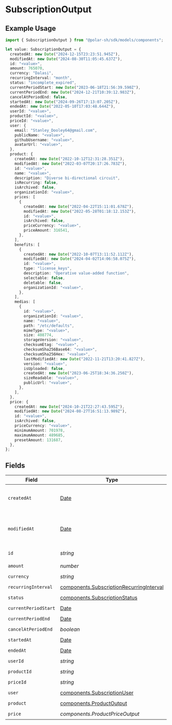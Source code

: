 # SubscriptionOutput

## Example Usage

```typescript
import { SubscriptionOutput } from "@polar-sh/sdk/models/components";

let value: SubscriptionOutput = {
  createdAt: new Date("2024-12-15T23:23:51.945Z"),
  modifiedAt: new Date("2024-08-30T11:05:45.637Z"),
  id: "<value>",
  amount: 765070,
  currency: "Dalasi",
  recurringInterval: "month",
  status: "incomplete_expired",
  currentPeriodStart: new Date("2023-06-18T21:56:39.590Z"),
  currentPeriodEnd: new Date("2024-12-21T10:39:12.983Z"),
  cancelAtPeriodEnd: false,
  startedAt: new Date("2024-09-26T17:13:07.205Z"),
  endedAt: new Date("2022-05-10T17:03:48.644Z"),
  userId: "<value>",
  productId: "<value>",
  priceId: "<value>",
  user: {
    email: "Stanley_Dooley64@gmail.com",
    publicName: "<value>",
    githubUsername: "<value>",
    avatarUrl: "<value>",
  },
  product: {
    createdAt: new Date("2022-10-12T12:31:28.351Z"),
    modifiedAt: new Date("2022-03-07T20:17:26.783Z"),
    id: "<value>",
    name: "<value>",
    description: "Diverse bi-directional circuit",
    isRecurring: false,
    isArchived: false,
    organizationId: "<value>",
    prices: [
      {
        createdAt: new Date("2022-04-22T15:11:01.678Z"),
        modifiedAt: new Date("2022-05-28T01:18:12.153Z"),
        id: "<value>",
        isArchived: false,
        priceCurrency: "<value>",
        priceAmount: 316541,
      },
    ],
    benefits: [
      {
        createdAt: new Date("2022-10-07T13:11:52.112Z"),
        modifiedAt: new Date("2024-04-02T14:06:58.075Z"),
        id: "<value>",
        type: "license_keys",
        description: "Operative value-added function",
        selectable: false,
        deletable: false,
        organizationId: "<value>",
      },
    ],
    medias: [
      {
        id: "<value>",
        organizationId: "<value>",
        name: "<value>",
        path: "/etc/defaults",
        mimeType: "<value>",
        size: 408774,
        storageVersion: "<value>",
        checksumEtag: "<value>",
        checksumSha256Base64: "<value>",
        checksumSha256Hex: "<value>",
        lastModifiedAt: new Date("2022-11-21T13:20:41.827Z"),
        version: "<value>",
        isUploaded: false,
        createdAt: new Date("2023-06-25T18:34:36.250Z"),
        sizeReadable: "<value>",
        publicUrl: "<value>",
      },
    ],
  },
  price: {
    createdAt: new Date("2024-10-21T22:27:43.595Z"),
    modifiedAt: new Date("2024-08-27T16:51:13.989Z"),
    id: "<value>",
    isArchived: false,
    priceCurrency: "<value>",
    minimumAmount: 701978,
    maximumAmount: 489685,
    presetAmount: 131687,
  },
};
```

## Fields

| Field                                                                                                | Type                                                                                                 | Required                                                                                             | Description                                                                                          |
| ---------------------------------------------------------------------------------------------------- | ---------------------------------------------------------------------------------------------------- | ---------------------------------------------------------------------------------------------------- | ---------------------------------------------------------------------------------------------------- |
| `createdAt`                                                                                          | [Date](https://developer.mozilla.org/en-US/docs/Web/JavaScript/Reference/Global_Objects/Date)        | :heavy_check_mark:                                                                                   | Creation timestamp of the object.                                                                    |
| `modifiedAt`                                                                                         | [Date](https://developer.mozilla.org/en-US/docs/Web/JavaScript/Reference/Global_Objects/Date)        | :heavy_check_mark:                                                                                   | Last modification timestamp of the object.                                                           |
| `id`                                                                                                 | *string*                                                                                             | :heavy_check_mark:                                                                                   | The ID of the object.                                                                                |
| `amount`                                                                                             | *number*                                                                                             | :heavy_check_mark:                                                                                   | N/A                                                                                                  |
| `currency`                                                                                           | *string*                                                                                             | :heavy_check_mark:                                                                                   | N/A                                                                                                  |
| `recurringInterval`                                                                                  | [components.SubscriptionRecurringInterval](../../models/components/subscriptionrecurringinterval.md) | :heavy_check_mark:                                                                                   | N/A                                                                                                  |
| `status`                                                                                             | [components.SubscriptionStatus](../../models/components/subscriptionstatus.md)                       | :heavy_check_mark:                                                                                   | N/A                                                                                                  |
| `currentPeriodStart`                                                                                 | [Date](https://developer.mozilla.org/en-US/docs/Web/JavaScript/Reference/Global_Objects/Date)        | :heavy_check_mark:                                                                                   | N/A                                                                                                  |
| `currentPeriodEnd`                                                                                   | [Date](https://developer.mozilla.org/en-US/docs/Web/JavaScript/Reference/Global_Objects/Date)        | :heavy_check_mark:                                                                                   | N/A                                                                                                  |
| `cancelAtPeriodEnd`                                                                                  | *boolean*                                                                                            | :heavy_check_mark:                                                                                   | N/A                                                                                                  |
| `startedAt`                                                                                          | [Date](https://developer.mozilla.org/en-US/docs/Web/JavaScript/Reference/Global_Objects/Date)        | :heavy_check_mark:                                                                                   | N/A                                                                                                  |
| `endedAt`                                                                                            | [Date](https://developer.mozilla.org/en-US/docs/Web/JavaScript/Reference/Global_Objects/Date)        | :heavy_check_mark:                                                                                   | N/A                                                                                                  |
| `userId`                                                                                             | *string*                                                                                             | :heavy_check_mark:                                                                                   | N/A                                                                                                  |
| `productId`                                                                                          | *string*                                                                                             | :heavy_check_mark:                                                                                   | N/A                                                                                                  |
| `priceId`                                                                                            | *string*                                                                                             | :heavy_check_mark:                                                                                   | N/A                                                                                                  |
| `user`                                                                                               | [components.SubscriptionUser](../../models/components/subscriptionuser.md)                           | :heavy_check_mark:                                                                                   | N/A                                                                                                  |
| `product`                                                                                            | [components.ProductOutput](../../models/components/productoutput.md)                                 | :heavy_check_mark:                                                                                   | A product.                                                                                           |
| `price`                                                                                              | *components.ProductPriceOutput*                                                                      | :heavy_check_mark:                                                                                   | N/A                                                                                                  |